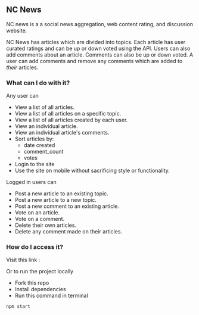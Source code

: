 ## NC News

NC news is a a social news aggregation, web content rating, and discussion website.

NC News has articles which are divided into topics. Each article has user curated ratings and can be up or down voted using the API. Users can also add comments about an article. Comments can also be up or down voted. A user can add comments and remove any comments which are added to _their_ articles.

### What can I do with it?

Any user can

- View a list of all articles.
- View a list of all articles on a specific topic.
- View a list of all articles created by each user.
- View an individual article.
- View an individual article's comments.
- Sort articles by:
  - date created
  - comment_count
  - votes
- Login to the site
- Use the site on mobile without sacrificing style or functionality.

Logged in users can

- Post a new article to an existing topic.
- Post a new article to a new topic.
- Post a new comment to an existing article.
- Vote on an article.
- Vote on a comment.
- Delete their own articles.
- Delete any comment made on their articles.

### How do I access it?

Visit this link :

Or to run the project locally

- Fork this repo
- Install dependencies
- Run this command in terminal

```
npm start
```
